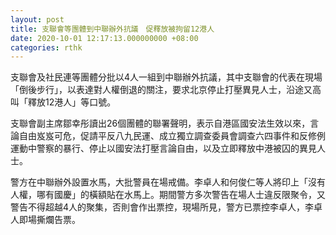 ```yaml
---
layout: post
title: 支聯會等團體到中聯辦外抗議　促釋放被拘留12港人
date: 2020-10-01 12:17:13.000000000 +08:00
categories: rthk
---
```


支聯會及社民連等團體分批以4人一組到中聯辦外抗議，其中支聯會的代表在現場「倒後步行」，以表達對人權倒退的關注，要求北京停止打壓異見人士，沿途又高叫「釋放12港人」等口號。

支聯會副主席鄒幸彤讀出26個團體的聯署聲明，表示自港區國安法生效以來，言論自由岌岌可危，促請平反八九民運、成立獨立調查委員會調查六四事件和反修例運動中警察的暴行、停止以國安法打壓言論自由，以及立即釋放中港被囚的異見人士。

警方在中聯辦外設置水馬，大批警員在場戒備。李卓人和何俊仁等人將印上「沒有人權，哪有國慶」的橫額貼在水馬上。期間警方多次警告在場人士違反限聚令，又警告不得超越4人的聚集，否則會作出票控，現場所見，警方已票控李卓人，李卓人即場撕爛告票。

